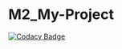# M2_My-Project

[![Codacy Badge](https://api.codacy.com/project/badge/Grade/575705e165d5463d9d1687f63820794c)](https://app.codacy.com/gh/Sathyapriyak4744/M2_My-Project?utm_source=github.com&utm_medium=referral&utm_content=Sathyapriyak4744/M2_My-Project&utm_campaign=Badge_Grade_Settings)